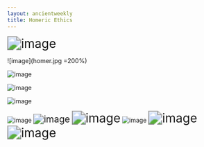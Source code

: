 ```yaml
---
layout: ancientweekly
title: Homeric Ethics
---
```


<img src="homer.jpg" alt="image" style="zoom:200%;" />

![image](homer.jpg =200%)


![image](paris.jpg)



![image](helen.jpg)



![image](thetis.jpg)



<img src="panorama.jpg" alt="image" style="zoom:100%;" />



<img src="patroclus.jpg" alt="image" style="zoom:150%;" />



<img src="fight.jpg" alt="image" style="zoom:200%;" />



<img src="hector.jpg" alt="image" style="zoom:100%;" />



<img src="horse.jpg" alt="image" style="zoom:200%;" />



<img src="sack.jpg" alt="image" style="zoom:200%;" />
